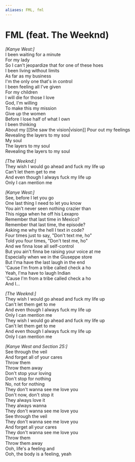 ```yaml
---
aliases: FML, fml
---
```


# FML (feat. The Weeknd)

_[Kanye West:]_  
I been waiting for a minute  
For my lady  
So I can't jeopardize that for one of these hoes  
I been living without limits  
As far as my business  
I'm the only one that's in control  
I been feeling all I've given  
For my children  
I will die for those I love  
God, I'm willing  
To make this my mission  
Give up the women  
Before I lose half of what I own  
I been thinking  
About my [[She saw the vision|vision]]
Pour out my feelings  
Revealing the layers to my soul  
My soul  
The layers to my soul  
Revealing the layers to my soul  

_[The Weeknd:]_  
They wish I would go ahead and fuck my life up  
Can't let them get to me  
And even though I always fuck my life up  
Only I can mention me  

_[Kanye West:]_  
See, before I let you go  
One last thing I need to let you know  
You ain't never seen nothing crazier than  
This nigga when he off his Lexapro  
Remember that last time in Mexico?  
Remember that last time, the episode?  
Asking me why the hell I text in code?  
Four times just to say, "Don't text me, ho"  
Told you four times, "Don't test me, ho"  
And we finna lose all self-control  
But you ain't finna be raising your voice at me  
Especially when we in the Giuseppe store  
But I'ma have the last laugh in the end  
'Cause I'm from a tribe called check a ho  
Yeah, I'ma have to laugh Indian  
'Cause I'm from a tribe called check a ho  
And I…  

_[The Weeknd:]_  
They wish I would go ahead and fuck my life up  
Can't let them get to me  
And even though I always fuck my life up  
Only I can mention me  
They wish I would go ahead and fuck my life up  
Can't let them get to me  
And even though I always fuck my life up  
Only I can mention me  

_[Kanye West and Section 25:]_  
See through the veil  
And forget all of your cares  
Throw them  
Throw them away  
Don't stop your loving  
Don't stop for nothing  
No, not for nothing  
They don't wanna see me love you  
Don't now, don't stop it  
They always love it  
They always wanna  
They don't wanna see me love you  
See through the veil  
They don't wanna see me love you  
And forget all your cares  
They don't wanna see me love you  
Throw them  
Throw them away  
Ooh, life's a feeling and  
Ooh, the body is a feeling, yeah
